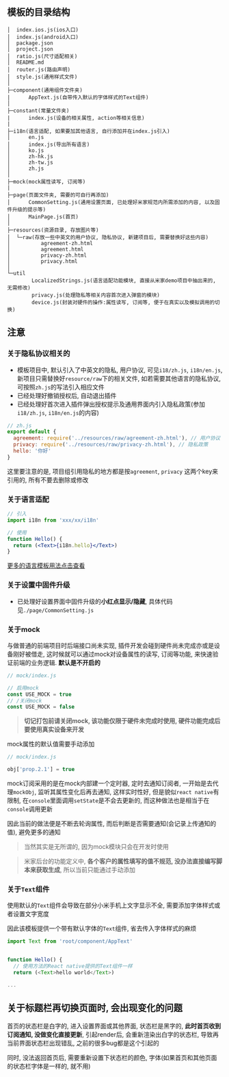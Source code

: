 ## 模板的目录结构

```
│  index.ios.js(ios入口)
│  index.js(android入口)
│  package.json
│  project.json
│  ratio.js(尺寸适配相关)
│  README.md
│  router.js(路由声明)
│  style.js(通用样式文件)
│  
├─component(通用组件文件夹)
|      AppText.js(自带传入默认的字体样式的Text组件)
│ 
├─constant(常量文件夹)
|      index.js(设备的相关属性, action等相关信息)
|
├─i18n(语言适配, 如果要加其他语言, 自行添加并在index.js引入)
│      en.js
│      index.js(导出所有语言)
│      ko.js
│      zh-hk.js
│      zh-tw.js
│      zh.js
│   
├─mock(mock属性读写, 订阅等)
|   
├─page(页面文件夹, 需要的可自行再添加)
│      CommonSetting.js(通用设置页面, 已处理好米家规范内所需添加的内容, 以及固件升级的提示等)
│      MainPage.js(首页)
│      
├─resources(资源目录, 存放图片等)
│  └─raw(存放一些中英文的用户协议, 隐私协议, 新建项目后, 需要替换好这些内容)
│          agreement-zh.html
│          agreement.html
│          privacy-zh.html
│          privacy.html
│          
└─util
        LocalizedStrings.js(语言适配功能模块, 直接从米家demo项目中抽出来的, 无需修改)
        privacy.js(处理隐私等相关内容首次进入弹窗的模块)
        device.js(封装对硬件的操作:属性读写, 订阅等, 便于在真实以及模拟调用的切换)
```

## 注意

### 关于隐私协议相关的

- 模板项目中, 默认引入了中英文的隐私, 用户协议, 可见`i18/zh.js`, `i18n/en.js`, 新项目只需替换好`resource/raw`下的相关文件, 如若需要其他语言的隐私协议, 可按照`zh.js`的写法引入相应文件
- 已经处理好撤销授权后, 自动退出插件
- 已经处理好首次进入插件弹出授权提示及通用界面内引入隐私政策(参加`i18/zh.js`, `i18n/en.js`的内容)
```js
// zh.js
export default {
  agreement: require('../resources/raw/agreement-zh.html'), // 用户协议
  privacy: require('../resources/raw/privacy-zh.html'), // 隐私政策
  hello: '你好'
}
```

这里要注意的是, 项目组引用隐私的地方都是按`agreement`, `privacy` 这两个key来引用的, 所有不要去删除或修改

### 关于语言适配

```jsx
// 引入
import i18n from 'xxx/xx/i18n'

// 使用
function Hello() {
  return (<Text>{i18n.hello}</Text>)
}
```

[更多的语言模板用法点击查看](https://github.com/stefalda/ReactNativeLocalization)
### 关于设置中固件升级

- 已处理好设置界面中固件升级的**小红点显示/隐藏**, 具体代码见`./page/CommonSetting.js`


### 关于mock

与做普通的前端项目时后端接口尚未实现, 插件开发会碰到硬件尚未完成亦或是设备刚好被借走, 这时候就可以通过mock对设备属性的读写, 订阅等功能, 来快速验证前端的业务逻辑. **默认是不开启的**

```js
// mock/index.js

// 启用mock
const USE_MOCK = true
// /关闭mock
const USE_MOCK = false
```

> **切记打包前请关闭mock, 该功能仅限于硬件未完成时使用, 硬件功能完成后要使用真实设备来开发**

mock属性的默认值需要手动添加

```js
// mock/index.js

obj['prop.2.1'] = true
```

mock订阅采用的是在mock内部建一个定时器, 定时去通知订阅者, 一开始是去代理`mockObj`, 监听其属性变化后再去通知, 这样实时性好, 但是貌似`react native`有限制, 在`console`里面调用`setState`是不会去更新的, 而这种做法也是相当于在`console`调用更新

因此当前的做法便是不断去轮询属性, 而后判断是否需要通知(会记录上传通知的值), 避免更多的通知

> 当然其实是无所谓的, 因为mock模块只会在开发时使用

> 米家后台的功能定义中, **各个客户的属性填写的值不规范, 没办法直接编写脚本来获取生成**, 所以当前只能通过手动添加

### 关于`Text`组件

使用默认的`Text`组件会导致在部分小米手机上文字显示不全, 需要添加字体样式或者设置文字宽度

因此该模板提供一个带有默认字体的`Text`组件, 省去传入字体样式的麻烦

```js
import Text from 'root/component/AppText'


function Hello() {
  // 使用方法的React native提供的Text组件一样
  return (<Text>hello world</Text>)

...
```

## 关于标题栏再切换页面时, 会出现变化的问题

首页的状态栏是白字的, 进入设置界面或其他界面, 状态栏是黑字的, **此时首页收到订阅通知, 没做变化直接更新**, 引起render后, 会重新渲染出白字的状态栏, 导致再当前界面状态栏出现错乱, 之前的很多bug都是这个引起的

同时, 没法返回首页后, 需要重新设置下状态栏的颜色, 字体(如果首页和其他页面的状态栏字体是一样的, 就不用)